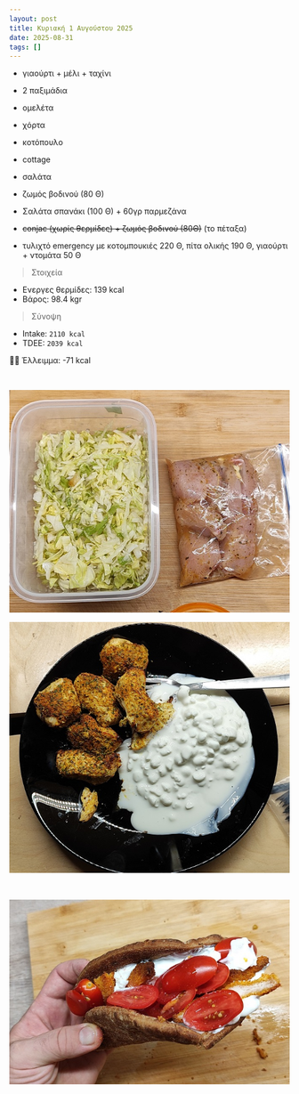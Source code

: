 ```yaml
---
layout: post
title: Κυριακή 1 Αυγούστου 2025
date: 2025-08-31
tags: []
---
```


- γιαούρτι + μέλι + ταχίνι
- 2 παξιμάδια

- ομελέτα
- χόρτα

- κοτόπουλο
- cottage
- σαλάτα
- ζωμός βοδινού (80 Θ)

- Σαλάτα σπανάκι (100 Θ) + 60γρ παρμεζάνα

- ~~conjac (χωρίς θερμίδες) + ζωμός βοδινού (80Θ)~~ (το πέταξα)
- τυλιχτό emergency με κοτομπουκιές 220 Θ, πίτα ολικής 190 Θ, γιαούρτι + ντομάτα 50 Θ

> Στοιχεία

- Ενεργες θερμίδες: 139 kcal
- Βάρος: 98.4 kgr

> Σύνοψη

- Intake: `2110 kcal`
- ΤDEE: `2039 kcal`

👎🏻 Έλλειμμα: <span class="red">-71 kcal</span>

<br>

![pic](/pics/2025-08-31/01.jpg)
<br>

![pic](/pics/2025-08-31/02.jpg)

<br>

![pic emergency](/pics/2025-08-31/03.jpg)